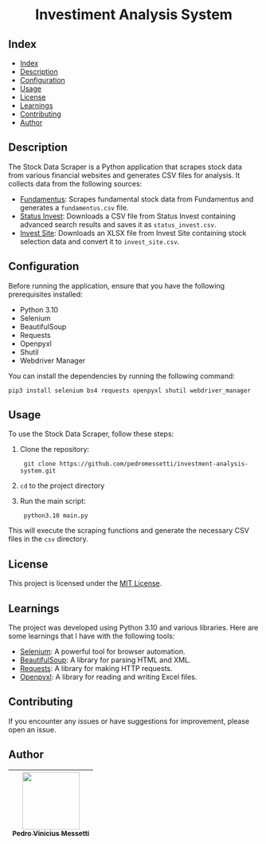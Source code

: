 <h1 align="center">
    Investiment Analysis System
</h1>

## Index
- [Index](#index)
- [Description](#description)
- [Configuration](#configuration)
- [Usage](#usage)
- [License](#license)
- [Learnings](#learnings)
- [Contributing](#contributing)
- [Author](#author)

## Description

<p>
The Stock Data Scraper is a Python application that scrapes stock data from various financial websites and generates CSV files for analysis. It collects data from the following sources:

- [Fundamentus](https://www.fundamentus.com.br/resultado.php): Scrapes fundamental stock data from Fundamentus and generates a `fundamentus.csv` file.
- [Status Invest](https://statusinvest.com.br/): Downloads a CSV file from Status Invest containing advanced search results and saves it as `status_invest.csv`.
- [Invest Site](https://www.investsite.com.br/): Downloads an XLSX file from Invest Site containing stock selection data and convert it to `invest_site.csv`.    
</p>

## Configuration

Before running the application, ensure that you have the following prerequisites installed:

- Python 3.10
- Selenium
- BeautifulSoup
- Requests
- Openpyxl
- Shutil
- Webdriver Manager

You can install the dependencies by running the following command:

    pip3 install selenium bs4 requests openpyxl shutil webdriver_manager

## Usage

To use the Stock Data Scraper, follow these steps:

1. Clone the repository:

        git clone https://github.com/pedromessetti/investment-analysis-system.git

2. `cd` to the project directory

3. Run the main script:

        python3.10 main.py

This will execute the scraping functions and generate the necessary CSV files in the `csv` directory.

## License

This project is licensed under the [MIT License](LICENSE).

## Learnings

The project was developed using Python 3.10 and various libraries. Here are some learnings that I have with the following tools:

- [Selenium](https://www.selenium.dev/): A powerful tool for browser automation.
- [BeautifulSoup](https://www.crummy.com/software/BeautifulSoup/): A library for parsing HTML and XML.
- [Requests](https://docs.python-requests.org/): A library for making HTTP requests.
- [Openpyxl](https://openpyxl.readthedocs.io/): A library for reading and writing Excel files.

## Contributing

If you encounter any issues or have suggestions for improvement, please open an issue.

## Author
| [<img src="https://avatars.githubusercontent.com/u/105685220?v=4" width=115><br><sub>Pedro Vinicius Messetti</sub>](https://github.com/pedromessetti) |
|:---------------------------------------------------------------------------------------------------------------------------------------------------: |